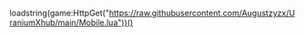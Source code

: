 loadstring(game:HttpGet("https://raw.githubusercontent.com/Augustzyzx/UraniumXhub/main/Mobile.lua"))()
